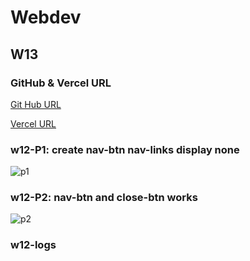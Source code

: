 # Webdev

## W13

### GitHub & Vercel URL

[Git Hub URL](https://github.com/CatsSky/1111-web-demo-410418064)

[Vercel URL](https://1111-web-demo-410418064.vercel.app/)

### w12-P1: create nav-btn nav-links display none

![p1](w12-1.png)

### w12-P2: nav-btn and close-btn works

![p2](w12-2.png)

### w12-logs

```sh

```
